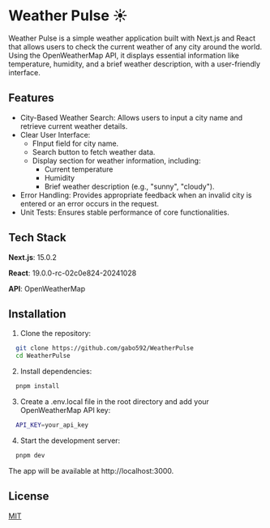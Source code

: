 # Weather Pulse ☀️

Weather Pulse is a simple weather application built with Next.js and React that allows users to check the current weather of any city around the world. Using the OpenWeatherMap API, it displays essential information like temperature, humidity, and a brief weather description, with a user-friendly interface.

## Features

- City-Based Weather Search: Allows users to input a city name and retrieve current weather details.
- Clear User Interface:
  - FInput field for city name.
  - Search button to fetch weather data.
  - Display section for weather information, including:
    - Current temperature
    - Humidity
    - Brief weather description (e.g., "sunny", "cloudy").
- Error Handling: Provides appropriate feedback when an invalid city is entered or an error occurs in the request.
- Unit Tests: Ensures stable performance of core functionalities.

## Tech Stack

**Next.js**: 15.0.2

**React**: 19.0.0-rc-02c0e824-20241028

**API**: OpenWeatherMap

## Installation

1. Clone the repository:

```bash
  git clone https://github.com/gabo592/WeatherPulse
  cd WeatherPulse
```

2. Install dependencies:

```bash
  pnpm install
```

3. Create a .env.local file in the root directory and add your OpenWeatherMap API key:

```bash
  API_KEY=your_api_key
```

4. Start the development server:

```bash
  pnpm dev
```

The app will be available at http://localhost:3000.

## License

[MIT](https://choosealicense.com/licenses/mit/)
